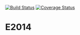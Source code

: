 [![Build Status](https://travis-ci.org/hhgabelgaard/E2014.svg?branch=master)](https://travis-ci.org/hhgabelgaard/E2014)
[![Coverage Status](https://img.shields.io/coveralls/hhgabelgaard/E2014.svg)](https://coveralls.io/r/hhgabelgaard/E2014?branch=master)

E2014
=====
